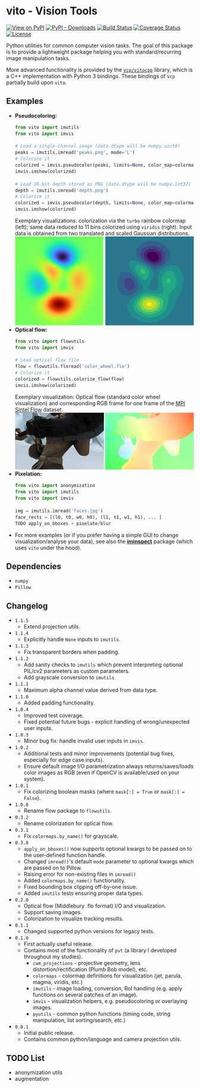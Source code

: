 # vito - Vision Tools
[![View on PyPI](https://badge.fury.io/py/vito.svg)](https://pypi.org/project/vito)
[![PyPI - Downloads](https://img.shields.io/pypi/dm/vito.svg)](https://pypi.org/project/vito)
[![Build Status](https://travis-ci.com/snototter/vito.svg?branch=master)](https://travis-ci.com/snototter/vito)
[![Coverage Status](https://coveralls.io/repos/github/snototter/vito/badge.svg?branch=master)](https://coveralls.io/github/snototter/vito?branch=master)
[![License](https://img.shields.io/badge/license-MIT-blue.svg)](https://github.com/snototter/vito/blob/master/LICENSE?raw=true)

Python utilities for common computer vision tasks.
The goal of this package is to provide a lightweight package helping you with standard/recurring image manipulation tasks.

More advanced functionality is provided by the [`vcp/vitocpp`](https://github.com/snototter/vitocpp) library, which is a C++ implementation with Python 3 bindings. These bindings of `vcp` partially build upon `vito`.

## Examples
* **Pseudocoloring:** 
  ```python
  from vito import imutils
  from vito import imvis

  # Load a single-channel image (data.dtype will be numpy.uint8)
  peaks = imutils.imread('peaks.png', mode='L')
  # Colorize it
  colorized = imvis.pseudocolor(peaks, limits=None, color_map=colormaps.colormap_viridis_rgb)
  imvis.imshow(colorized)

  # Load 16-bit depth stored as PNG (data.dtype will be numpy.int32)
  depth = imutils.imread('depth.png')
  # Colorize it
  colorized = imvis.pseudocolor(depth, limits=None, color_map=colormaps.colormap_turbo_rgb)
  imvis.imshow(colorized)

  ```
  Exemplary visualizations: colorization via the `turbo` rainbow colormap (left); same data reduced to 11 bins colorized using `viridis` (right). Input data is obtained from two translated and scaled Gaussian distributions.
  ![Pseudocoloring Example](https://github.com/snototter/vito/raw/master/examples/visualizations/example-pseudocolor.png)
* **Optical flow:**
  ```python
  from vito import flowutils
  from vito import imvis

  # Load optical flow file
  flow = flowutils.floread('color_wheel.flo')
  # Colorize it
  colorized = flowutils.colorize_flow(flow)
  imvis.imshow(colorized)
  ```
  Exemplary visualization: Optical flow (standard color wheel visualization) and corresponding RGB frame for one frame of the [MPI Sintel Flow](http://sintel.is.tue.mpg.de) dataset.
  ![Optical Flow Example](https://github.com/snototter/vito/raw/master/examples/visualizations/example-flowvis.png)
* **Pixelation:**
  ```python
  from vito import anonymization
  from vito import imutils
  from vito import imvis

  img = imutils.imread('faces.jpg')
  face_rects = [(l0, t0, w0, h0), (l1, t1, w1, h1), ... ]
  TODO apply_on_bboxes + pixelate/blur
  ```
* For more examples (or if you prefer having a simple GUI to change visualization/analyse your data), see also the [**iminspect**](https://pypi.org/project/iminspect) package (which uses `vito` under the hood).


## Dependencies
* `numpy`
* `Pillow`


## Changelog
* `1.1.5`
  * Extend projection utils.
* `1.1.4`
  * Explicitly handle `None` inputs to `imutils`.
* `1.1.3`
  * Fix transparent borders when padding.
* `1.1.2`
  * Add sanity checks to `imutils` which prevent interpreting optional PIL/cv2 parameters as custom parameters.
  * Add grayscale conversion to `imutils`.
* `1.1.1`
  * Maximum alpha channel value derived from data type.
* `1.1.0`
  * Added padding functionality.
* `1.0.4`
  * Improved test coverage.
  * Fixed potential future bugs - explicit handling of wrong/unexpected user inputs.
* `1.0.3`
  * Minor bug fix: handle invalid user inputs in `imvis`.
* `1.0.2`
  * Additional tests and minor improvements (potential bug fixes, especially for edge case inputs).
  * Ensure default image I/O parametrization always returns/saves/loads color images as RGB (even if OpenCV is available/used on your system).
* `1.0.1`
  * Fix colorizing boolean masks (where `mask[:] = True` or `mask[:] = False`).
* `1.0.0`
  * Rename flow package to `flowutils`.
* `0.3.2`
  * Rename colorization for optical flow.
* `0.3.1`
  * Fix `colormaps.by_name()` for grayscale.
* `0.3.0`
  * `apply_on_bboxes()` now supports optional kwargs to be passed on to the user-defined function handle.
  * Changed `imread()`'s default `mode` parameter to optional kwargs which are passed on to Pillow.
  * Raising error for non-existing files in `imread()`
  * Added `colormaps.by_name()` functionality.
  * Fixed bounding box clipping off-by-one issue.
  * Added `imutils` tests ensuring proper data types.
* `0.2.0`
  * Optical flow (Middlebury .flo format) I/O and visualization.
  * Support saving images.
  * Colorization to visualize tracking results.
* `0.1.1`
  * Changed supported python versions for legacy tests.
* `0.1.0`
  * First actually useful release.
  * Contains most of the functionality of `pvt` (a library I developed throughout my studies).
    * `cam_projections` - projective geometry, lens distortion/rectification (Plumb Bob model), etc.
    * `colormaps` - colormap definitions for visualization (jet, parula, magma, viridis, etc.)
    * `imutils` - image loading, conversion, RoI handling (e.g. apply functions on several patches of an image).
    * `imvis` - visualization helpers, e.g. pseudocoloring or overlaying images.
    * `pyutils` - common python functions (timing code, string manipulation, list sorting/search, etc.)
* `0.0.1`
  * Initial public release.
  * Contains common python/language and camera projection utils.


## TODO List
* anonymization utils
* augmentation
